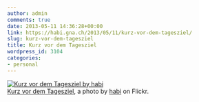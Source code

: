 ```yaml
---
author: admin
comments: true
date: 2013-05-11 14:36:28+00:00
link: https://habi.gna.ch/2013/05/11/kurz-vor-dem-tagesziel/
slug: kurz-vor-dem-tagesziel
title: Kurz vor dem Tagesziel
wordpress_id: 3104
categories:
- personal
---
```


[![Kurz vor dem Tagesziel by habi](https://static.flickr.com/7401/8729008282_7420423d62.jpg)](https://www.flickr.com/photos/habi/8729008282/)  
[Kurz vor dem Tagesziel](https://www.flickr.com/photos/habi/8729008282/), a photo by [habi](https://www.flickr.com/photos/habi/) on Flickr.
